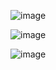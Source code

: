 ![image](https://github.com/swayamshreenanda20/Eye-Auth-Website/assets/118578089/09f2fbbc-fb9b-4446-920b-977bb2da6f4c)


![image](https://github.com/swayamshreenanda20/Eye-Auth-Website/assets/118578089/5b90a61f-553b-498f-bc22-15564ae61546)


![image](https://github.com/swayamshreenanda20/Eye-Auth-Website/assets/118578089/7baa4091-c187-43f1-a444-b02163a16975)


